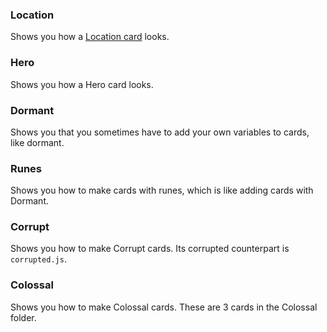 ### Location
Shows you how a [Location card](https://hearthstone.fandom.com/wiki/Location) looks. 

### Hero
Shows you how a Hero card looks.

### Dormant
Shows you that you sometimes have to add your own variables to cards, like dormant.

### Runes
Shows you how to make cards with runes, which is like adding cards with Dormant.

### Corrupt
Shows you how to make Corrupt cards. Its corrupted counterpart is `corrupted.js`.

### Colossal
Shows you how to make Colossal cards. These are 3 cards in the Colossal folder.
